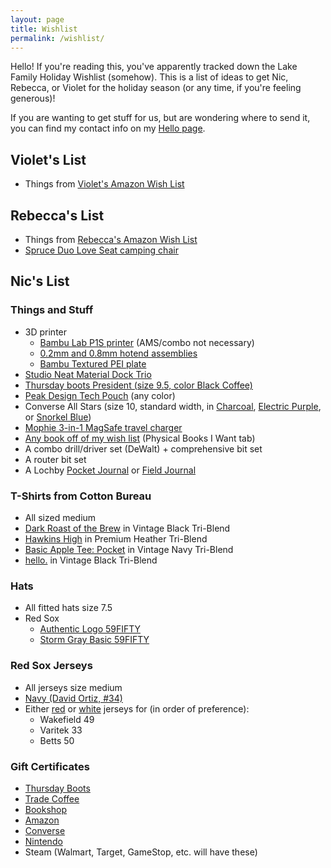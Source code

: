 ```yaml
---
layout: page
title: Wishlist
permalink: /wishlist/
---
```


Hello! If you're reading this, you've apparently tracked down the Lake Family Holiday Wishlist (somehow). This is a list of ideas to get Nic, Rebecca, or Violet for the holiday season (or any time, if you're feeling generous)!

If you are wanting to get stuff for us, but are wondering where to send it, you can find my contact info on my [Hello page](https://niclake.me/hello/).

## Violet's List

- Things from [Violet's Amazon Wish List](https://www.amazon.com/hz/wishlist/ls/2J1F8GO0YW309/ref=nav_wishlist_lists_2)

## Rebecca's List

- Things from [Rebecca's Amazon Wish List](https://www.amazon.com/hz/wishlist/ls/1KI7GH0R68MTX?ref_=wl_share)
- [Spruce Duo Love Seat camping chair](https://www.backcountry.com/stoic-spruce-duo-love-seat)

## Nic's List

### Things and Stuff

- 3D printer
  - [Bambu Lab P1S printer](https://us.store.bambulab.com/products/p1s?variant=41516337070216) (AMS/combo not necessary)
  - [0.2mm and 0.8mm hotend assemblies](https://us.store.bambulab.com/products/complete-hotend-assembly-p1p)
  - [Bambu Textured PEI plate](https://us.store.bambulab.com/products/bambu-textured-pei-plate)
- [Studio Neat Material Dock Trio](https://www.studioneat.com/products/materialdock)
- [Thursday boots President (size 9.5, color Black Coffee)](https://thursdayboots.com/products/mens-president-lace-up-boot-black-coffee?variant=39293246079066)
- [Peak Design Tech Pouch](https://www.peakdesign.com/products/tech-pouch/) (any color)
- Converse All Stars (size 10, standard width, in [Charcoal](https://www.converse.com/shop/p/chuck-taylor-all-star-classic-unisex-low-top-shoe/M9696MP.html?pid=M9696MP&dwvar_M9696MP_color=charcoal&dwvar_M9696MP_width=standard&styleNo=1J794&pdp=true&cgid=mens-classic-chuck-shoes&vgid=M9166), [Electric Purple](https://www.converse.com/shop/p/chuck-taylor-all-star-classic-unisex-low-top-shoe/M9696MP.html?pid=M9696MP&dwvar_M9696MP_color=electric%20purple&dwvar_M9696MP_width=standard&styleNo=137837F&pdp=true&cgid=mens-classic-chuck-shoes&vgid=M9166), or [Snorkel Blue](https://www.converse.com/shop/p/chuck-taylor-all-star-unisex-low-top-shoe/135514F_100.html?pid=M9696MP&dwvar_M9696MP_size=100&dwvar_M9696MP_color=snorkel%20blue&dwvar_M9696MP_width=standard&styleNo=135514F&pdp=true&cgid=mens-classic-chuck-shoes&buyrec=false))
- [Mophie 3-in-1 MagSafe travel charger](https://www.zagg.com/en_us/3-in-1-travel-charger-magsafe-apple)
- [Any book off of my wish list](https://docs.google.com/spreadsheets/d/1-1PcHF6xzFKTaTvxnfjm6bVgo4pd5yIr3nbxsbckoFo/edit#gid=37847728) (Physical Books I Want tab)
- A combo drill/driver set (DeWalt) + comprehensive bit set
- A router bit set
- A Lochby [Pocket Journal](https://www.lochby.com/collections/notebooks/products/pocket-journal) or [Field Journal](https://www.lochby.com/collections/notebooks/products/field-journal)

### T-Shirts from Cotton Bureau

- All sized medium
- [Dark Roast of the Brew](https://cottonbureau.com/p/7956KM/shirt/dark-roast-of-the-brew#/14999374/tee-men-standard-tee-vintage-black-tri-blend-m) in Vintage Black Tri-Blend
- [Hawkins High](https://cottonbureau.com/products/hawkins-high#/1856676/tee-men-standard-tee-premium-heather-tri-blend-s) in Premium Heather Tri-Blend
- [Basic Apple Tee: Pocket](https://cottonbureau.com/products/basic-apple-tee-pocket#/8520701/tee-men-standard-tee-vintage-navy-tri-blend-s) in Vintage Navy Tri-Blend
- [hello.](https://cottonbureau.com/products/hello-14#/13684735/tee-men-standard-tee-vintage-black-tri-blend-s) in Vintage Black Tri-Blend

### Hats

- All fitted hats size 7.5
- Red Sox
  - [Authentic Logo 59FIFTY](https://www.neweracap.com/products/boston-red-sox-authentic-collection-59fifty-fitted-1?variant=42671107703011)
  - [Storm Gray Basic 59FIFTY](https://www.neweracap.com/products/boston-red-sox-storm-gray-basic-59fifty-fitted?_pos=24&_fid=a61af9fbe&_ss=c&variant=42646045229283)

### Red Sox Jerseys

- All jerseys size medium
- [Navy (David Ortiz, #34)](https://www.mlbshop.com/boston-red-sox/mens-boston-red-sox-david-ortiz-nike-navy-alternate-replica-player-jersey/t-25333097+p-0464684556805+z-9-2288905099?_ref=p-DLP:m-GRID:i-r4c0:po-12)
- Either [red](https://www.mlbshop.com/boston-red-sox/mens-boston-red-sox-nike-red-alternate-replica-custom-jersey/t-36556353+p-4742455661610+z-9-1683049964) or [white](https://www.mlbshop.com/boston-red-sox/mens-boston-red-sox-nike-white-home-replica-custom-jersey/t-25229620+p-1431453427610+z-9-1370853318?_ref=p-SFLP:m-GRID:i-r0c1:po-1) jerseys for (in order of preference):
  - Wakefield 49
  - Varitek 33
  - Betts 50

<!-- ### Cookbooks (physical, hardcover pref.)

- [The Food Lab](https://amzn.to/3dU1aJ4)
- [Salt, Fat, Acid, Heat](https://amzn.to/3e8wuUF)
- [The Flavor Bible](https://amzn.to/3oqcUYq)
- [Cook This Book](https://amzn.to/31JqVH1)
- [World of Warcraft: The Official Cookbook](https://amzn.to/3WIrmg4)
- [The Elder Scrolls: The Official Cookbook](https://amzn.to/43BeJWl)
- [Tartine Bread](https://amzn.to/3MFaLFr)
- [The Joy of Cooking](https://amzn.to/3jv9Syo)
- [Just a French Guy Cooking](https://amzn.to/34MpSqv)
- [Momofuku](https://amzn.to/2FpGaNy)
- [Jet Tila - 101 Asian Dishes You Need to Cook Before You Die](https://amzn.to/36Vx85Z)
- [On Food & Cooking](https://amzn.to/2FYXclT)
- [Vegetable Simple](https://amzn.to/34rm1QD)
- [In Bibi's Kitchen](https://amzn.to/3iN0DcD) -->

### Gift Certificates

- [Thursday Boots](https://thursdayboots.com/products/gift-cards)
- [Trade Coffee](https://www.drinktrade.com/products/gift-coffee-subscription)
- [Bookshop](https://bookshop.org/gift_cards)
- [Amazon](https://www.amazon.com/gift-cards/b?ie=UTF8&node=2238192011)
- [Converse](https://www.converse.com/c/gift-cards)
- [Nintendo](https://www.nintendo.com/giftcards)
- Steam (Walmart, Target, GameStop, etc. will have these)
